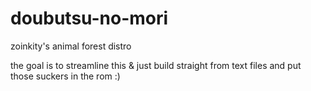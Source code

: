 # doubutsu-no-mori
zoinkity's animal forest distro

the goal is to streamline this & just build straight from text files and put those suckers in the rom :)
